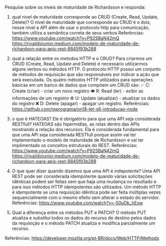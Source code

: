 Pesquise sobre os niveis de maturidade de Richardsson e responda:

1) qual nivel de maturidade corresponde ao CRUD (Create, Read, Update, Delete)?
O nível de maturidade que corresponde ao CRUD é o dois, nesse nível a API além de usar o protocolo http para comunicação, também utiliza a semântica correta de seus verbos
Referências:
https://www.youtube.com/watch?v=P92SBaN42mQ
https://rivaildojunior.medium.com/modelo-de-maturidade-de-richardson-para-apis-rest-8845f93b288

2) qual a relação entre os metodos HTTP e o CRUD?
Para criarmos um CRUD (Create, Read, Update and Delete) é necessário utilizarmos alguns verbos ou métodos HTTP. O protocolo HTTP possui um conjunto de métodos de requisição que são responsáveis por indicar a ação que será executada. Os quatro métodos HTTP utilizados para operações básicas em um banco de dados que compõem um CRUD são:
✅ C: Create (criar) - criar um novo registro 👁 R: Read (ler) - exibir as informações de um registro ♻️ U: Update (atualizar) - atualizar os dados do registro ❌ D: Delete (apagar) - apagar um registro.
Referências:
https://github.com/reprograma/on18-tet-s6-introducao-node

3) o que é HATEOAS? Ele é obrigatório para que uma API seja considerada RESTfull?
HATEOAS são hipermídias, as rotas dentro das APIs mostrando a relação dos recursos. Ela é considerada fundamental para que uma API seja considerada RESTfull porque assim vai ter implementado o modelo de maturidade de Richardsson e vai ter implimentado os conceitos estruturais do REST.
Referências:
https://www.youtube.com/watch?v=P92SBaN42mQ
https://rivaildojunior.medium.com/modelo-de-maturidade-de-richardson-para-apis-rest-8845f93b288

4) O que quer dizer quando dizemos que uma API é indepotente?
Uma API REST pode ser considerada idempotente quando várias solicitações idênticas podem ser feitas sem que haja uma mudança no resultado e para isso métodos HTTP idempotentes são utilizados. Um método HTTP é idempotente se uma requisição idêntica pode ser feita múltiplas vezes sequencialmente com o mesmo efeito sem alterar o estado do servidor.
Referências:
https://www.youtube.com/watch?v=-50uDb_hExw

5) Qual a diferença entre os métodos PUT e PATCH?
O método PUT atualiza e substitui todos os dados do recurso de destino pelos dados da requisição e o método PATCH atualiza e modifica parcialmente um recurso.

Referências:
https://developer.mozilla.org/pt-BR/docs/Web/HTTP/Methods



